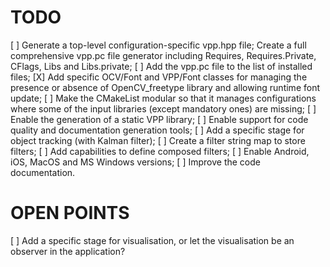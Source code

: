 # TODO

[ ] Generate a top-level configuration-specific vpp.hpp file;
 Create a full comprehensive vpp.pc file generator including Requires,
  Requires.Private, CFlags, Libs and Libs.private;
[ ] Add the vpp.pc file to the list of installed files;
[X] Add specific OCV/Font and VPP/Font classes for managing the
  presence or absence of OpenCV\_freetype library and allowing
  runtime font update;
[ ] Make the CMakeList modular so that it manages configurations
  where some of the input libraries (except mandatory ones) are
  missing;
[ ] Enable the generation of a static VPP library;
[ ] Enable support for code quality and documentation generation
  tools;
[ ] Add a specific stage for object tracking (with Kalman filter);
[ ] Create a filter string map to store filters;
[ ] Add capabilities to define composed filters;
[ ] Enable Android, iOS, MacOS and MS Windows versions;
[ ] Improve the code documentation.

# OPEN POINTS

[ ] Add a specific stage for visualisation, or let the visualisation
  be an observer in the application?
